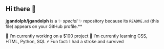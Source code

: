 ## Hi there 👋


**jgandolph/jgandolph** is a ✨ _special_ ✨ repository because its `README.md` (this file) appears on your GitHub profile.**

 🔭 I’m currently working on a $100 project
 🌱 I’m currently learning CSS, HTML, Python, SQL
 ⚡ Fun fact: I had a stroke and survived

